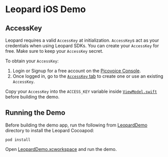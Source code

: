 # Leopard iOS Demo

## AccessKey

Leopard requires a valid `AccessKey` at initialization. `AccessKey`s act as your credentials when using Leopard SDKs.
You can create your `AccessKey` for free. Make sure to keep your `AccessKey` secret.

To obtain your `AccessKey`:
1. Login or Signup for a free account on the [Picovoice Console](https://picovoice.ai/console/).
2. Once logged in, go to the [`AccessKey` tab](https://console.picovoice.ai/access_key) to create one or use an existing `AccessKey`.

Copy your `AccessKey` into the `ACCESS_KEY` variable inside [`ViewModel.swift`](/demo/ios/LeopardDemo/LeopardDemo/ViewModel.swift#L24) before building the demo.

## Running the Demo

Before building the demo app, run the following from [LeopardDemo](/demo/ios/LeopardDemo) directory to install the Leopard Cocoapod:

```console
pod install
```
Open [LeopardDemo.xcworkspace](/demo/ios/LeopardDemo/LeopardDemo.xcworkspace`) and run the demo.
